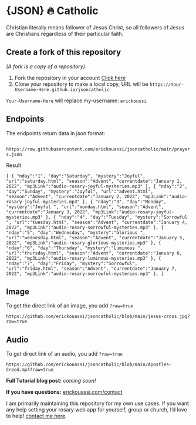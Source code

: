 # {JSON} 🔥 Catholic
Christian literally means follower of Jesus Christ, so all followers of Jesus are Christians regardless of their particular faith.

## Create a fork of this repository
 *(A fork is a copy of a repository)*.
1. Fork the repository in your account [Click here](https://github.com/erickouassi/jsoncatholic/fork)
2. Clone your repository to make a local copy, URL will be `https://Your-Username-Here.github.io/jsoncatholic`

`Your-Username-Here` will replace my-username: `erickoussi`

## Endpoints
The endpoints return data in json format:

` https://raw.githubusercontent.com/erickouassi/jsoncatholic/main/prayers.json`

Result

`[
   {
      "nday":"1",
      "day":"Saturday",
      "mystery":"Joyful",
      "url":"saturday.html",
      "season":"Advent",
      "currentdate":"January 1, 2022",
      "mp3Link":"audio-rosary-joyful-mysteries.mp3"
   },
   {
      "nday":"2",
      "day":"Sunday",
      "mystery":"Joyful",
      "url":"advent.html",
      "season":"Advent",
      "currentdate":"January 2, 2022",
      "mp3Link":"audio-rosary-joyful-mysteries.mp3"
   },
   {
      "nday":"3",
      "day":"Monday",
      "mystery":"Joyful ",
      "url":"monday.html",
      "season":"Advent",
      "currentdate":"January 3, 2022",
      "mp3Link":"audio-rosary-joyful-mysteries.mp3"
   },
   {
      "nday":"4",
      "day":"Tuesday",
      "mystery":"Sorrowful ",
      "url":"tuesday.html",
      "season":"Advent",
      "currentdate":"January 4, 2022",
      "mp3Link":"audio-rosary-sorrowful-mysteries.mp3"
   },
   {
      "nday":"5",
      "day":"Wednesday",
      "mystery":"Glorious ",
      "url":"wednesday.html",
      "season":"Advent",
      "currentdate":"January 5, 2022",
      "mp3Link":"audio-rosary-glorious-mysteries.mp3"
   },
   {
      "nday":"6",
      "day":"Thursday",
      "mystery":"Luminous ",
      "url":"thursday.html",
      "season":"Advent",
      "currentdate":"January 6, 2022",
      "mp3Link":"audio-rosary-luminous-mysteries.mp3"
   },
   {
      "nday":"7",
      "day":"Friday",
      "mystery":"Sorrowful",
      "url":"friday.html",
      "season":"Advent",
      "currentdate":"January 7, 2022",
      "mp3Link":"audio-rosary-sorrowful-mysteries.mp3"
   },
   ]`

## Image
To get the direct link of an image, you add `?raw=true` 

`https://github.com/erickouassi/jsoncatholic/blob/main/jesus-cross.jpg?raw=true`

## Audio
To get direct link of an audio, you add `?raw=true` 

`https://github.com/erickouassi/jsoncatholic/blob/main/Apostles-Creed.mp4?raw=true`


**Full Tutorial blog post:** *coming soon!*

**If you have questions:**  [erickouassi.com/contact](https://erickouassi.com/contact.html)

I am primarily maintaining this repository for my own use cases. If you want any help setting your rosary web app for yourself, group or church, I’d love to help! [contact me here](https://erickouassi.com/contact.html).

